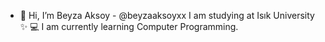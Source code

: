 - 👋 Hi, I’m Beyza Aksoy - @beyzaaksoyxx
I am studying at Isık University ✨
💻 I am currently learning Computer Programming.
